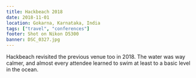 ```yaml
---
title: Hackbeach 2018
date: 2018-11-01
location: Gokarna, Karnataka, India
tags: ["travel", "conferences"]
footer: Shot on Nikon D5300
banner: DSC_0327.jpg
---
```

Hackbeach revisited the previous venue too in 2018. The water was way calmer, and almost every attendee learned to swim at least to a basic level in the ocean.

<!--more-->